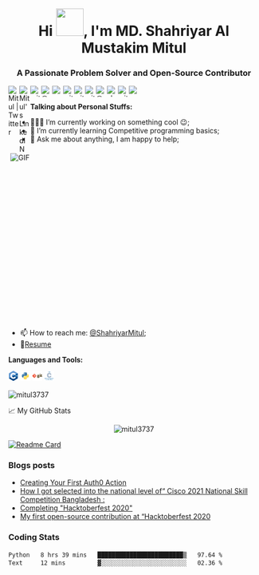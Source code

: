 
<!-- Updating my readme for GitHub-->

<h1 align="center">Hi <img src="https://github.com/mitul3737/mitul3737/blob/main/Wave.gif" height="55px" width="55px">, I'm MD. Shahriyar Al Mustakim Mitul</h1>
<h3 align="center">A Passionate Problem Solver and Open-Source Contributor</h3>


<!--
<a href="https://discord.gg/XTW52Kt">
  <img align="left" alt="Abhishek's Discord" width="22px" src="https://raw.githubusercontent.com/peterthehan/peterthehan/master/assets/discord.svg" />
</a>
-->

<a href="https://twitter.com/ShahriyarMitul">
  <img align="left" alt="Mitul | Twitter" width="22px" src="https://raw.githubusercontent.com/peterthehan/peterthehan/master/assets/twitter.svg" />
</a>
<a href="https://www.linkedin.com/in/md-shahriyar-al-mustakim-mitul-9084b31a0">
  <img align="left" alt="Mitul's LinkedIN" width="22px" src="https://raw.githubusercontent.com/peterthehan/peterthehan/master/assets/linkedin.svg" />
</a>
<a href="https://stackoverflow.com/users/mitul-3737" target="blank"><img align="left" src="https://cdn.jsdelivr.net/npm/simple-icons@3.0.1/icons/stackoverflow.svg" alt="mitul-3737" height="22px" width="22px" /></a>

<a href="https://medium.com/@shahriyarmitul3737" target="blank"><img align="left" src="https://cdn.jsdelivr.net/npm/simple-icons@3.0.1/icons/medium.svg" alt="@shahriyarmitul3737" height="22" width="22" /></a>

<a href="https://www.youtube.com/channel/UCz5O3xDcr4Wxh-p2Zj-re_A " target="blank"><img align="left" src="https://cdn.jsdelivr.net/npm/simple-icons@3.0.1/icons/youtube.svg" alt="ucz5o3xdcr4wxh-p2zj-re_a" height="22" width="22" /></a>

<a href="https://www.codechef.com/users/mitul_3737" target="blank"><img align="left" src="https://cdn.jsdelivr.net/npm/simple-icons@3.1.0/icons/codechef.svg" alt="mitul_3737" height="22" width="22" /></a>

<a href="https://www.hackerrank.com/mitul3737" target="blank"><img align="left" src="https://cdn.jsdelivr.net/npm/simple-icons@3.0.1/icons/hackerrank.svg" alt="mitul3737" height="22" width="22" /></a>

<a href="https://codeforces.com/profile/mitul_3737" target="blank"><img align="left" src="https://cdn.jsdelivr.net/npm/simple-icons@3.0.1/icons/codeforces.svg" alt="mitul_3737" height="22" width="22" /></a>

<a href="https://www.hackerearth.com/@shahriyarmitul3737" target="blank"><img align="left" src="https://cdn.jsdelivr.net/npm/simple-icons@3.0.1/icons/hackerearth.svg" alt="@shahriyarmitul3737" height="22" width="22" /></a>
<a href="https://auth.geeksforgeeks.org/user/shahriyarmitul3737/" target="blank"><img align="left" src="https://cdn.jsdelivr.net/npm/simple-icons@3.0.1/icons/geeksforgeeks.svg" alt="shahriyarmitul3737/" height="22" width="22" /></a>
<a href="https://www.topcoder.com/members/mitul3737" target="blank"><img align="left" src="https://cdn.jsdelivr.net/npm/simple-icons@3.0.1/icons/topcoder.svg" alt="mitul3737" height="22" width="22" /></a>

<!--
<a href="https://open.spotify.com/user/e90fe4zsndbm6xoe2t7t8kogf?si=WaLKpwvWTle0btle2qPb6g">
  <img align="left" alt="Abhishek's Spotify" width="22px" src="https://raw.githubusercontent.com/peterthehan/peterthehan/master/assets/spotify.svg" />
</a>
<a href="https://www.reddit.com/user/geekyabhi/">
  <img align="left" alt="Abhishek's Reddit" width="22px" src="https://raw.githubusercontent.com/peterthehan/peterthehan/master/assets/reddit.svg" />
</a>
-->
![](https://visitor-badge.glitch.me/badge?page_id=abhishekhnaiidu.abhishekhnaiidu)
<br />

<p><img align="right" alt="GIF" src="https://github.com/mitul3737/mitul3737/blob/main/github%20readme.gif" width="500" height="350" /></p>
  
**Talking about Personal Stuffs:**

- 👨🏽‍💻 I’m currently working on something cool :wink:;
- 🌱 I’m currently learning Competitive programming basics; 
- 💬 Ask me about anything, I am happy to help;
- 📫 How to reach me: [@ShahriyarMitul](https://twitter.com/ShahriyarMitul);
- 📝[Resume](https://drive.google.com/file/d/1uLXftyRT5h5iEB-L-BjKeKx4hKB9ZK5_/view?usp=sharing)

**Languages and Tools:**  
<!--
<code><img height="20" src="https://raw.githubusercontent.com/github/explore/80688e429a7d4ef2fca1e82350fe8e3517d3494d/topics/javascript/javascript.png"></code>
<code><img height="20" src="https://raw.githubusercontent.com/github/explore/80688e429a7d4ef2fca1e82350fe8e3517d3494d/topics/vue/vue.png"></code>
<code><img height="20" src="https://raw.githubusercontent.com/github/explore/80688e429a7d4ef2fca1e82350fe8e3517d3494d/topics/react/react.png"></code>
<code><img height="20" src="https://raw.githubusercontent.com/github/explore/5c058a388828bb5fde0bcafd4bc867b5bb3f26f3/topics/graphql/graphql.png"></code>
<code><img height="20" src="https://raw.githubusercontent.com/github/explore/80688e429a7d4ef2fca1e82350fe8e3517d3494d/topics/nodejs/nodejs.png"></code>
<code><img height="20" src="https://raw.githubusercontent.com/github/explore/80688e429a7d4ef2fca1e82350fe8e3517d3494d/topics/mysql/mysql.png"></code>
<code><img height="20" src="https://raw.githubusercontent.com/github/explore/80688e429a7d4ef2fca1e82350fe8e3517d3494d/topics/firebase/firebase.png"></code>
-->
<code><img height="20" src="https://raw.githubusercontent.com/github/explore/80688e429a7d4ef2fca1e82350fe8e3517d3494d/topics/cpp/cpp.png"></code>
<code><img height="20" src="https://raw.githubusercontent.com/github/explore/80688e429a7d4ef2fca1e82350fe8e3517d3494d/topics/python/python.png"></code>
<code><img height="20" src="https://raw.githubusercontent.com/github/explore/80688e429a7d4ef2fca1e82350fe8e3517d3494d/topics/git/git.png"></code>
<code><img height="20" src="https://raw.githubusercontent.com/github/explore/80688e429a7d4ef2fca1e82350fe8e3517d3494d/topics/c/c.png"></code>

<p><img align="center" src="https://github-readme-stats.vercel.app/api/top-langs?username=mitul3737&show_icons=true&locale=en&layout=compact" alt="mitul3737" />



📈 My GitHub Stats

<p align="center"> <img src="https://github-readme-stats.vercel.app/api?username=mitul3737&show_icons=true&theme=gotham" alt="mitul3737" /> <!--you can use merko/dark/ radical/ merko/ gruvbox/ tokyonight/ onedark/ cobalt/ synthwave/highcontrast/ dracula-->
  
 <!--Adding private contributions count to total commits count
![Anurag's GitHub stats](https://github-readme-stats.vercel.app/api?username=mitul3737&count_private=true)-->
<!--
![Anurag's GitHub stats](https://github-readme-stats.vercel.app/api?username=anuraghazra&hide=contribs,prs)-->
<!--Showing icons
![Anurag's GitHub stats](https://github-readme-stats.vercel.app/api?username=anuraghazra&show_icons=true)-->
<!--theme colour change  
![Anurag's GitHub stats](https://github-readme-stats.vercel.app/api?username=mitul3737&show_icons=true&theme=merko/dark/ radical/ merko/ gruvbox/ tokyonight/ onedark/ cobalt/ synthwave/highcontrast/ dracula)-->

[![Readme Card](https://github-readme-stats.vercel.app/api/pin/?username=mitul3737&repo=github-readme-stats)](https://github.com/mitul3737/github-readme-stats)


### Blogs posts
<!-- BLOG-POST-LIST:START -->
- [Creating Your First Auth0 Action](https://dev.to/mitul3737/creating-your-first-auth0-action-ehj)
- [How I got selected into the national level of“ Cisco 2021 National Skill Competition Bangladesh :](https://shahriyarmitul3737.medium.com/how-i-got-selected-into-the-national-level-of-cisco-2021-national-skill-competition-bangladesh-b2a31de7b77a?source=rss-c1edac92734b------2)
- [Completing "Hacktoberfest 2020"](https://dev.to/mitul3737/completing-hacktoberfest-2020-1b70)
- [My first open-source contribution at “Hacktoberfest 2020](https://shahriyarmitul3737.medium.com/my-first-open-source-contribution-at-hacktoberfest-2020-ad82d040a0ad?source=rss-c1edac92734b------2)
<!-- BLOG-POST-LIST:END -->


### Coding Stats
<!--START_SECTION:waka-->
```text
Python   8 hrs 39 mins   ████████████████████████▒   97.64 % 
Text     12 mins         ▓░░░░░░░░░░░░░░░░░░░░░░░░   02.36 % 
```
<!--END_SECTION:waka-->



